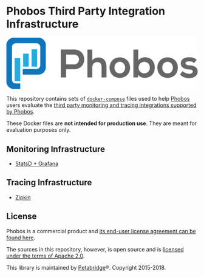 # Phobos Third Party Integration Infrastructure

![Phobos™ logo](phobos_logo.png)

This repository contains sets of [`docker-compose`](https://docs.docker.com/compose/overview/) files used to help [Phobos](https://phobos.petabridge.com/) users evaluate the [third party monitoring and tracing integrations supported by Phobos](https://phobos.petabridge.com/articles/integrations.html).

These Docker files are __not intended for production use__. They are meant for evaluation purposes only. 

## Monitoring Infrastructure
* [StatsD + Grafana](monitoring/statsd)

## Tracing Infrastructure
* [Zipkin](tracing/zipkin)

## License
Phobos is a commercial product and [its end-user license agreement can be found here](https://phobos.petabridge.com/articles/setup/license.html).

The sources in this repository, however, is open source and is [licensed under the terms of Apache 2.0](LICENSE).

This library is maintained by [Petabridge](https://petabridge.com/)®. Copyright 2015-2018.
